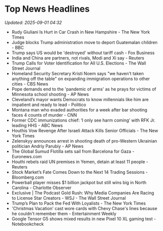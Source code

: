 # Top News Headlines

_Updated: 2025-09-01 04:32_

- Rudy Giuliani Is Hurt in Car Crash in New Hampshire - The New York Times
- Judge blocks Trump administration move to deport Guatemalan children - BBC
- Trump says US would be 'destroyed' without tariff cash - Fox Business
- India and China are partners, not rivals, Modi and Xi say - Reuters
- Trump Calls for Voter Identification for All U.S. Elections - The Wall Street Journal
- Homeland Security Secretary Kristi Noem says "we haven't taken anything off the table" on expanding immigration operations to other cities - CBS News
- Pope demands end to the 'pandemic of arms' as he prays for victims of Minnesota school shooting - AP News
- Cleveland’s mayor wants Democrats to know millennials like him are impatient and ready to lead - Politico
- Montana man who evaded authorities for a week after bar shooting faces 4 counts of murder - CNN
- Former CDC immunizations chief: ‘I only see harm coming’ with RFK Jr. leading HHS - ABC News
- Houthis Vow Revenge After Israeli Attack Kills Senior Officials - The New York Times
- Zelenskyy announces arrest in shooting death of pro-Western Ukrainian politician Andriy Parubiy - AP News
- The Global Sumud Flotilla sets sail from Barcelona for Gaza - Euronews.com
- Houthi rebels raid UN premises in Yemen, detain at least 11 people - Reuters
- Stock Market’s Fate Comes Down to the Next 14 Trading Sessions - Bloomberg.com
- Powerball player misses $1 billion jackpot but still wins big in North Carolina - Charlotte Observer
- Exclusive | The Podcast Gold Rush: Why Media Companies Are Racing to License Star Creators - WSJ - The Wall Street Journal
- Trump’s Plan to Pack the Fed With Loyalists - The New York Times
- 'Christmas Vacation' cast wore cards with Chevy Chase's lines because he couldn't remember them - Entertainment Weekly
- Google Tensor G5 shows mixed results in new Pixel 10 XL gaming test - Notebookcheck